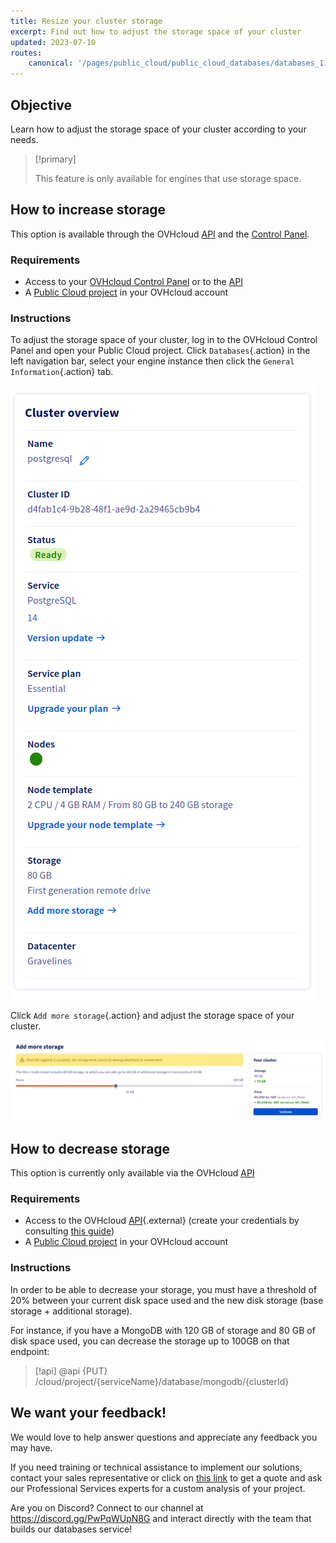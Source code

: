 ```yaml
---
title: Resize your cluster storage
excerpt: Find out how to adjust the storage space of your cluster
updated: 2023-07-10
routes:
    canonical: '/pages/public_cloud/public_cloud_databases/databases_11_resize_your_cluster_storage'
---
```


## Objective

Learn how to adjust the storage space of your cluster according to your needs.

> [!primary]
>
> This feature is only available for engines that use storage space.
>

## How to increase storage

This option is available through the OVHcloud [API](https://ca.api.ovh.com/console/) and the [Control Panel](https://ca.ovh.com/auth/?action=gotomanager&from=https://www.ovh.com/ca/en/&ovhSubsidiary=ca).

### Requirements

- Access to your [OVHcloud Control Panel](https://ca.ovh.com/auth/?action=gotomanager&from=https://www.ovh.com/ca/en/&ovhSubsidiary=ca) or to the [API](https://ca.api.ovh.com/console/)
- A [Public Cloud project](https://www.ovhcloud.com/en-ca/public-cloud/) in your OVHcloud account

### Instructions

To adjust the storage space of your cluster, log in to the OVHcloud Control Panel and open your Public Cloud project. Click `Databases`{.action} in the left navigation bar, select your engine instance then click the `General Information`{.action} tab.

![Cluster overview](images/databases_10_resize_your_cluster_storage-20230215132135358.png)

Click `Add more storage`{.action} and adjust the storage space of your cluster.

![Add more storage](images/databases_10_resize_your_cluster_storage-20230215132327325.png)

## How to decrease storage

This option is currently only available via the OVHcloud [API](https://ca.api.ovh.com/console/)

### Requirements

- Access to the OVHcloud [API](https://ca.api.ovh.com/console/){.external} (create your credentials by consulting [this guide](/pages/manage_and_operate/api/first-steps))
- A [Public Cloud project](https://www.ovhcloud.com/en-ca/public-cloud/) in your OVHcloud account

### Instructions

In order to be able to decrease your storage, you must have a threshold of 20% between your current disk space used and the new disk storage (base storage + additional storage).

For instance, if you have a MongoDB with 120 GB of storage and 80 GB of disk space used, you can decrease the storage up to 100GB on that endpoint:

> [!api]
> @api {PUT} /cloud/project/{serviceName}/database/mongodb/{clusterId}

## We want your feedback!

We would love to help answer questions and appreciate any feedback you may have.

If you need training or technical assistance to implement our solutions, contact your sales representative or click on [this link](https://www.ovhcloud.com/en-ca/professional-services/) to get a quote and ask our Professional Services experts for a custom analysis of your project.

Are you on Discord? Connect to our channel at <https://discord.gg/PwPqWUpN8G> and interact directly with the team that builds our databases service!
